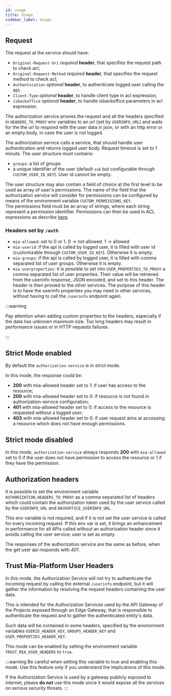 ```yaml
---
id: usage
title: Usage
sidebar_label: Usage
---
```


<!--
WARNING: this file was automatically generated by Mia-Platform Doc Aggregator.
DO NOT MODIFY IT BY HAND.
Instead, modify the source file and run the aggregator to regenerate this file.
-->

## Request

The request at the service should have:

* `Original-Request-Uri` _required_ **header**, that specifies the request path to check acl;
* `Original-Request-Method` _required_ **header**, that specifies the request method to check acl;
* `Authentication` _optional_ **header**, to authenticate logged user calling the api;
* `Client-Type` _optional_ **header**, to handle client type in acl expression;
* `isbackoffice` _optional_ **header**, to handle isbackoffice parameters in acl expression.

The authorization service proxies the request and all the headers specified in `HEADERS_TO_PROXY` env variables to an url (set by `USERINFO_URL`) and waits for the the url to respond with the user data in json, or with an http error or an empty body, in case the user is not logged.

The authorization service calls a service, that should handle user authentication and returns logged user body. Request timeout is set to 1 minute.
The user structure must contains:

* `groups`: a list of groups
* a unique identifier of the user (default `sub` but configurable through `CUSTOM_USER_ID_KEY`). User id cannot be empty.

The user structure may also contain a field of choice at the first level to be used as array of user's permissions. The name of the field that the authorization service will consider for permissions can be configured by means of the environment variable `CUSTOM_PERMISSIONS_KEY`.<br/>
The permissions field must be an array of strings, where each string represent a permission identifier.
Permissions can then be used in ACL expressions as describe [here](/development_suite/api-console/api-design/endpoints.md#manage-the-security-of-your-endpoints).

### Headers set by `/auth`

* `mia-allowed`: set to 0 or 1. 0 -> not allowed. 1 -> allowed
* `mia-userid`: if the api is called by logged user, it is filled with user id (customizable through `CUSTOM_USER_ID_KEY`). Otherwise it is empty.
* `mia-groups`: if the api is called by logged user, it is filled with comma separated list of user groups. Otherwise it is empty.
* `mia-userproperties`: it is possible to set into `USER_PROPERTIES_TO_PROXY` a comma separated list of user properties. Their value will be retrieved from the userinfo response, JSON encoded, and set to this header. The header is then proxied to the other services. The purpose of this header is to have the userinfo properties you may need in other services, without having to call the `/userinfo` endpoint again.

:::warning

Pay attention when adding custom properties to the headers, especially if the data has unknown maximum size.
Too long headers may result in performance issues or in HTTP requests failures.

:::
## Strict Mode enabled

By default the `authorization-service` is in strict mode.

In this mode, the response could be:

* **200** with mia-allowed header set to 1: if user has access to the resource;
* **200** with mia-allowed header set to 0: if resource is not found in authorization-service configuration;
* **401** with mia-allowed header set to 0: if access to the resource is requested without a logged user;
* **403** with mia-allowed header set to 0: if user request aims at accessing a resource which does not have enough permissions.

## Strict mode disabled

In this mode, `authorization-service` always responds **200** with `mia-allowed` set to 0 if the user does not have permission to access the resource or 1 if they have the permission.

## Authorization headers

It is possible to set the environment variable `AUTHORIZATION_HEADERS_TO_PROXY` as a comma separated list of headers which could contain the authorization token used by the user service called by the `USERINFO_URL` and `BACKOFFICE_USERINFO_URL`.

This env variable is not required, and if it is not set the user service is called for every incoming request.
If this env var is set, it brings an enhancement in performance for all APIs called without an authorization header since it avoids calling the user service: user is set as empty.

The responses of the authorization service are the same as before, when the get user api responds with *401*.

## Trust Mia-Platform User Headers

In this mode, the Authorization Service will not try to authenticate the incoming request by calling the external `/userinfo` endpoint, but it will gather the information by resolving the request headers containing the user data.

This is intended for the Authorization Services used by the API Gateway of the Projects exposed through an Edge Gateway, that is responsible to authenticate the request and to gather the authenticated entity's data.

Such data will be contained in some headers, specified by the environment variables `USERID_HEADER_KEY`, `GROUPS_HEADER_KEY` and `USER_PROPERTIES_HEADER_KEY`.

This mode can be enabled by setting the environment variable `TRUST_MIA_USER_HEADERS` to `true`.

:::warning
Be careful when setting this variable to true and enabling this mode. Use this feature only if you understand the implications of this mode.

If the Authorization Service is used by a gateway publicly exposed to internet, please **do not** use this mode since it would expose all the services on serious security threats.
:::
